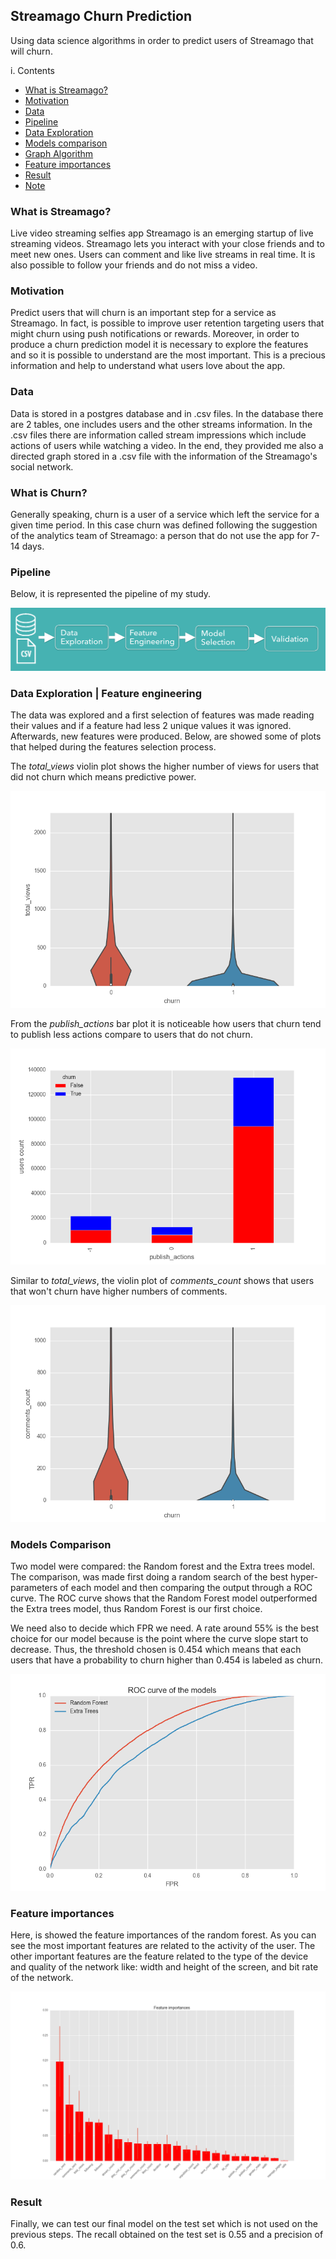 
## Streamago Churn Prediction
Using data science algorithms in order to predict users of Streamago that will churn.

i. Contents
+ [What is Streamago?](#streamago)
+ [Motivation](#motivation)
+ [Data](#data)
+ [Pipeline](#pipeline)
+ [Data Exploration](#data_exploration)
+ [Models comparison](#model_comparison)
+ [Graph Algorithm](#graph_algorithm)
+ [Feature importances](#feature_importances)
+ [Result](#result)
+ [Note](#note)

### <a name="streamago"></a> What is Streamago?
Live video streaming selfies app Streamago is an emerging startup of live streaming videos. Streamago lets you interact with your close friends and to meet new ones. Users can comment and like live streams in real time. It is also possible to follow your friends and do not miss a video.

### <a name="motivation"></a> Motivation
Predict users that will churn is an important step for a service as Streamago. In fact, is possible to improve user retention targeting users that might churn using push notifications or rewards. Moreover, in order to produce a churn prediction model it is necessary to explore the features and so it is possible to understand are the most important. This is a precious information and help to understand what users love about the app.

### <a name="data"></a> Data
Data is stored in a postgres database and in .csv files. In the database there are 2 tables, one includes users and the other streams information. In the .csv files there are information called stream impressions which include actions of users while watching a video. In the end, they provided me also a directed graph stored in a .csv file with the information of the Streamago's social network.

### <a name="pipeline"></a> What is Churn?
Generally speaking, churn is a user of a service which left the service for a given time period. In this case churn was defined following the suggestion of the analytics team of Streamago: a person that do not use the app for 7-14 days.

### <a name="pipeline"></a> Pipeline
Below, it is represented the pipeline of my study.

![figure one - Pipeline](pictures/pipeline.png)

### <a name="data_exploration"></a> Data Exploration | Feature engineering
The data was explored and a first selection of features was made reading their values and if a feature had less 2 unique values it was ignored. Afterwards, new features were produced. Below, are showed some of plots that helped during the features selection process.

The *total_views* violin plot shows the higher number of views for users that did not churn which means predictive power.

![figure two - Total views](pictures/total_views.png)

From the *publish_actions* bar plot it is noticeable how users that churn tend to publish less actions compare to users that do not churn.

![figure three - Publish Actions](pictures/publish_actions.png)

Similar to *total_views*, the violin plot of *comments_count* shows that users that won't churn have higher numbers of comments.

![figure four - Comments count](pictures/comments_count.png)

### <a name="model_comparison"></a> Models Comparison
Two model were compared: the Random forest and the Extra trees model. The comparison, was made first doing a random search of the best hyper-parameters of each model and then comparing the output through a ROC curve. The ROC curve shows that the Random Forest model outperformed the Extra trees model, thus Random Forest is our first choice.

We need also to decide which FPR we need. A rate around 55% is the best choice for our model because is the point where the curve slope start to decrease. Thus, the threshold chosen is 0.454 which means that each users that have a probability to churn higher than 0.454 is labeled as churn.

![figure five - ROC Curve](pictures/roc.png)

### <a name="feature_importances"></a> Feature importances

Here, is showed the feature importances of the random forest. As you can see the most important features are related to the activity of the user.
The other important features are the feature related to the type of the device and quality of the network like: width and height of the screen, and bit rate of the network.

![figure five - ROC Curve](pictures/feature_importances.png)

### <a name="result"></a> Result
Finally, we can test our final model on the test set which is not used on the previous steps. The recall obtained on the test set is 0.55 and a precision of 0.6.
